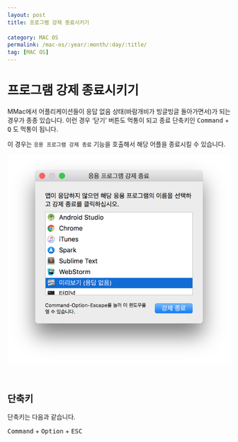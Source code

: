 ```yaml
---
layout: post
title: 프로그램 강제 종료시키기

category: MAC OS
permalink: /mac-os/:year/:month/:day/:title/
tag: [MAC OS]
---
```

# 프로그램 강제 종료시키기

MMac에서 어플리케이션들이 응답 없음 상태(바람개비가 빙글빙글 돌아가면서)가 되는 경우가 종종 있습니다. 이런 경우 ‘닫기’ 버튼도 먹통이 되고 종료 단축키인 <kbd>Command</kbd> + <kbd>Q</kbd> 도 먹통이 됩니다.

이 경우는 `응용 프로그램 강제 종료` 기능을 호출해서 해당 어플을 종료시킬 수 있습니다.

![image](/assets/tips-mac/008.png)

<br>

## 단축키

단축키는 다음과 같습니다.

<kbd>Command</kbd> + <kbd>Option</kbd> + <kbd>ESC</kbd>
